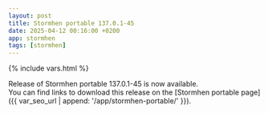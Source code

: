 ```yaml
---
layout: post
title: Stormhen portable 137.0.1-45
date: 2025-04-12 00:16:00 +0200
app: stormhen
tags: [stormhen]
---
```

{% include vars.html %}

Release of Stormhen portable 137.0.1-45 is now available.<br />
You can find links to download this release on the [Stormhen portable page]({{ var_seo_url | append: '/app/stormhen-portable/' }}).
